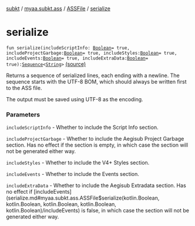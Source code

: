 [subkt](../../index.md) / [myaa.subkt.ass](../index.md) / [ASSFile](index.md) / [serialize](./serialize.md)

# serialize

`fun serialize(includeScriptInfo: `[`Boolean`](https://kotlinlang.org/api/latest/jvm/stdlib/kotlin/-boolean/index.html)` = true, includeProjectGarbage: `[`Boolean`](https://kotlinlang.org/api/latest/jvm/stdlib/kotlin/-boolean/index.html)` = true, includeStyles: `[`Boolean`](https://kotlinlang.org/api/latest/jvm/stdlib/kotlin/-boolean/index.html)` = true, includeEvents: `[`Boolean`](https://kotlinlang.org/api/latest/jvm/stdlib/kotlin/-boolean/index.html)` = true, includeExtraData: `[`Boolean`](https://kotlinlang.org/api/latest/jvm/stdlib/kotlin/-boolean/index.html)` = true): `[`Sequence`](https://kotlinlang.org/api/latest/jvm/stdlib/kotlin.sequences/-sequence/index.html)`<`[`String`](https://kotlinlang.org/api/latest/jvm/stdlib/kotlin/-string/index.html)`>` [(source)](https://github.com/Myaamori/SubKt/blob/master/src/main/kotlin/myaa/subkt/ass/parser.kt#L213)

Returns a sequence of serialized lines, each ending with a newline.
The sequence starts with the UTF-8 BOM, which should always be written first
to the ASS file.

The output must be saved using UTF-8 as the encoding.

### Parameters

`includeScriptInfo` - Whether to include the Script Info section.

`includeProjectGarbage` - Whether to include the Aegisub Project Garbage section.
Has no effect if the section is empty, in which case the section will not
be generated either way.

`includeStyles` - Whether to include the V4+ Styles section.

`includeEvents` - Whether to include the Events section.

`includeExtraData` - Whether to include the Aegisub Extradata section.
Has no effect if [includeEvents](serialize.md#myaa.subkt.ass.ASSFile$serialize(kotlin.Boolean, kotlin.Boolean, kotlin.Boolean, kotlin.Boolean, kotlin.Boolean)/includeEvents) is false, in which case the section will not
be generated either way.